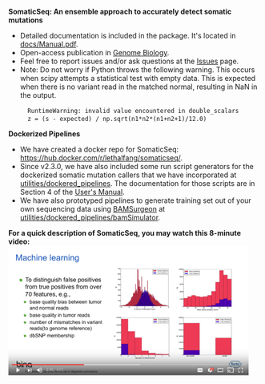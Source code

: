 <b>SomaticSeq: An ensemble approach to accurately detect somatic mutations</b>
* Detailed documentation is included in the package. It's located in [docs/Manual.pdf](docs/Manual.pdf "User Manual").
* Open-access publication in [Genome Biology](http://dx.doi.org/10.1186/s13059-015-0758-2 "Fang LT, Afshar PT, Chhibber A, et al. An ensemble approach to accurately detect somatic mutations using SomaticSeq. Genome Biol. 2015;16:197.").
* Feel free to report issues and/or ask questions at the [Issues](../../issues "Issues") page.
* Note: Do not worry if Python throws the following warning. This occurs when scipy attempts a statistical test with empty data. This is expected when there is no variant read in the matched normal, resulting in NaN in the output.
   ```
     RuntimeWarning: invalid value encountered in double_scalars
     z = (s - expected) / np.sqrt(n1*n2*(n1+n2+1)/12.0)
   ```

<b>Dockerized Pipelines</b>
* We have created a docker repo for SomaticSeq: https://hub.docker.com/r/lethalfang/somaticseq/.
* Since v2.3.0, we have also included some run script generators for the dockerized somatic mutation callers that we have incorporated at [utilities/dockered_pipelines](utilities/dockered_pipelines).
The documentation for those scripts are in Section 4 of the [User's Manual](docs/Manual.pdf "Documentation").
* We have also prototyped pipelines to generate training set out of your own sequencing data using [BAMSurgeon](https://github.com/adamewing/bamsurgeon) at [utilities/dockered_pipelines/bamSimulator](utilities/dockered_pipelines/bamSimulator).

<b>For a quick description of SomaticSeq, you may watch this 8-minute video:</b>
  [![SomaticSeq Video](docs/SomaticSeqYoutube.png)](https://www.youtube.com/watch?v=MnJdTQWWN6w "SomaticSeq Video")
